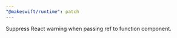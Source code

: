 ```yaml
---
"@makeswift/runtime": patch
---
```


Suppress React warning when passing ref to function component.
